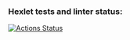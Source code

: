 ### Hexlet tests and linter status:
[![Actions Status](https://github.com/Valerii-Denisov/python-project-lvl2/workflows/hexlet-check/badge.svg)](https://github.com/Valerii-Denisov/python-project-lvl2/actions)